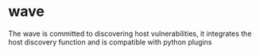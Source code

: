 # wave
The wave is committed to discovering host vulnerabilities, it integrates the host discovery function and is compatible with python plugins

